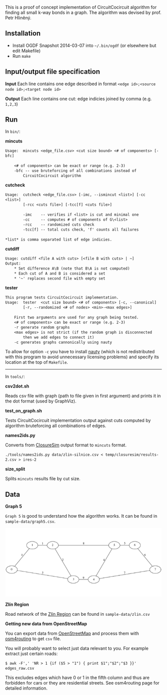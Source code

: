 This is a proof of concept implementation of CircuitCocircuit algorithm for finding all small k-way bonds in a graph. The algorithm was devised by prof. Petr Hliněný.

Installation
------------

* Install OGDF Snapshot 2014-03-07 into `~/.bin/ogdf` (or elsewhere but edit Makefile)
* Run `make`

Input/output file specification
-------------------------------

**Input** Each line contains one edge described in format `<edge id>;<source node id>;<target node id>`

**Output** Each line contains one cut: edge indicies joined by comma (e.g. `1,2,3`)

Run
---

In `bin/`:

**mincuts**

	Usage:	mincuts <edge_file.csv> <cut size bound> <# of components> [-bfc]

		<# of components> can be exact or range (e.g. 2-3)
		-bfc --	use bruteforcing of all combinations instead of
			CircuitCocircuit algorithm


**cutcheck**

	Usage:	cutcheck <edge_file.csv> [-imc, --ismincut <list>] [-cc <list>]
			[-rcc <cuts file>] [-tcc[f] <cuts file>]

			-imc    -- verifies if <list> is cut and minimal one
			-cc     -- computes # of components of G\<list>
			-rcc    -- randomized cuts check
			-tcc[f] -- total cuts check, 'f' counts all failures

	*list* is comma separated list of edge indicies.

**cutdiff**

	Usage: cutdiff <file A with cuts> [<file B with cuts> | ~]
	Output:
		* Set difference A\B (note that B\A is not computed)
		* Each cut of A and B is considered a set
		* '~' replaces second file with empty set

**tester**

	This program tests CircuitCocircuit implementation.
	Usage:	tester	<cut size bound> <# of components> [-c, --canonical]
			[-r, --randomized <# of nodes> <min>-<max edges>]

		First two arguments are used for any graph being tested.
		<# of components> can be exact or range (e.g. 2-3)
		-r generate random graphs
		<max edges> is not strict (if the random graph is disconnected
			then we add edges to connect it)
		-c generates graphs cannonically using nauty

To allow for option `-c` you have to install [nauty](http://pallini.di.uniroma1.it/) (which is not redistributed with this program to avoid unnecessary licensing problems) and specify its location at the top of `Makefile`.

-----------

In `tools/`:

**csv2dot.sh**

Reads csv file with graph (path to file given in first argument) and prints it in the dot format (used by GraphViz).

**test_on_graph.sh**

Tests CircuitCocircuit implementation output against cuts computed by algorithm bruteforcing all combinations of edges.

**names2ids.py**

Converts from [ClosureSim](http://www.fi.muni.cz/~xsvobo38/closuresim/) output format to `mincuts` format.

	./tools/names2ids.py data/zlin-silnice.csv < temp/closuresim/results-2.csv > ires-2


**size_split**

Splits `mincuts` results file by cut size.

Data
----

**Graph 5**

`Graph 5` is good to understand how the algorithm works. It can be found in `sample-data/graph5.csv`.

![Graph 5](sample-data/graph5.png)

**Zlín Region**

Road network of the [Zlín Region](http://en.wikipedia.org/wiki/Zl%C3%ADn_Region) can be found in `sample-data/zlin.csv`

**Getting new data from OpenStreetMap**

You can export data from [OpenStreetMap](https://www.openstreetmap.org/) and process them with [osm4routing](https://github.com/Tristramg/osm4routing) to get `csv` file.

You will probably want to select just data relevant to you. For example extract just certain roads:

	$ awk -F',' 'NR > 1 {if ($5 > "1") { print $1";"$2";"$3 }}' edges_raw.csv

This excludes edges which have 0 or 1 in the fifth column and thus are forbidden for cars or they are residential streets. See osm4routing page for detailed information.
